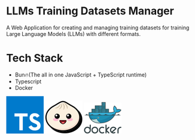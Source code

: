 # LLMs Training Datasets Manager

A Web Application for creating and managing training datasets for training Large Language Models (LLMs) with different formats.

# Tech Stack

- Bun:fire:(The all in one JavaScript + TypeScript runtime)
- Typescript
- Docker

<img src="readme_file_icons/typescript.svg">
<img src="readme_file_icons/bun.svg">
<img src="readme_file_icons/docker.svg">
